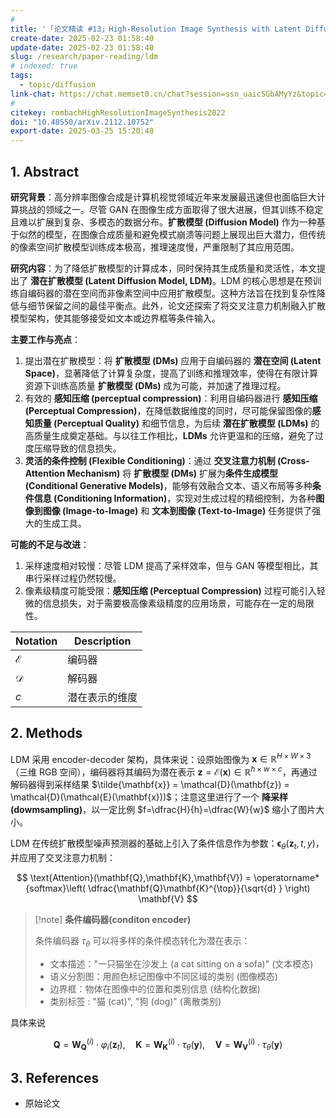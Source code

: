 ```yaml
---
# 
title: '「论文精读 #13」High-Resolution Image Synthesis with Latent Diffusion Models'
create-date: 2025-02-23 01:58:40
update-date: 2025-02-23 01:58:40
slug: /research/paper-reading/ldm
# indexed: true
tags:
  - topic/diffusion
link-chat: https://chat.memset0.cn/chat?session=ssn_uaicSGbAMyYz&topic=tpc_pKVd6UxgZRBx
# 
citekey: rombachHighResolutionImageSynthesis2022
doi: "10.48550/arXiv.2112.10752" 
export-date: 2025-03-25 15:20:48
---
```




<!-- end-private-notes -->

## 1. Abstract

**研究背景**：高分辨率图像合成是计算机视觉领域近年来发展最迅速但也面临巨大计算挑战的领域之一。尽管 GAN 在图像生成方面取得了很大进展，但其训练不稳定且难以扩展到复杂、多模态的数据分布。**扩散模型 (Diffusion Model)** 作为一种基于似然的模型，在图像合成质量和避免模式崩溃等问题上展现出巨大潜力，但传统的像素空间扩散模型训练成本极高，推理速度慢，严重限制了其应用范围。

**研究内容**：为了降低扩散模型的计算成本，同时保持其生成质量和灵活性，本文提出了 **潜在扩散模型 (Latent Diffusion Model, LDM)**。LDM 的核心思想是在预训练自编码器的潜在空间而非像素空间中应用扩散模型。这种方法旨在找到复杂性降低与细节保留之间的最佳平衡点。此外，论文还探索了将交叉注意力机制融入扩散模型架构，使其能够接受如文本或边界框等条件输入。

**主要工作与亮点**：

1. 提出潜在扩散模型：将 **扩散模型 (DMs)** 应用于自编码器的 **潜在空间 (Latent Space)**，显著降低了计算复杂度，提高了训练和推理效率，使得在有限计算资源下训练高质量 **扩散模型 (DMs)** 成为可能，并加速了推理过程。
2. 有效的 **感知压缩 (perceptual compression)**：利用自编码器进行 **感知压缩 (Perceptual Compression)**，在降低数据维度的同时，尽可能保留图像的**感知质量 (Perceptual Quality)** 和细节信息，为后续 **潜在扩散模型 (LDMs)** 的高质量生成奠定基础。与以往工作相比，**LDMs** 允许更温和的压缩，避免了过度压缩导致的信息损失。
3. **灵活的条件控制 (Flexible Conditioning)**：通过 **交叉注意力机制 (Cross-Attention Mechanism)** 将 **扩散模型 (DMs)** 扩展为**条件生成模型 (Conditional Generative Models)**，能够有效融合文本、语义布局等多种**条件信息 (Conditioning Information)**，实现对生成过程的精细控制，为各种**图像到图像 (Image-to-Image)** 和 **文本到图像 (Text-to-Image)** 任务提供了强大的生成工具。

**可能的不足与改进**：

1. 采样速度相对较慢：尽管 LDM 提高了采样效率，但与 GAN 等模型相比，其串行采样过程仍然较慢。
2. 像素级精度可能受限：**感知压缩 (Perceptual Compression)** 过程可能引入轻微的信息损失，对于需要极高像素级精度的应用场景，可能存在一定的局限性。

| Notation      | Description    |
| ------------- | -------------- |
| $\mathcal{E}$ | 编码器         |
| $\mathcal{D}$ | 解码器         |
| $c$           | 潜在表示的维度 |

## 2. Methods

LDM 采用 encoder-decoder 架构，具体来说：设原始图像为 $\mathbf{x} \in \mathbb{R}^{H \times W \times 3}$（三维 RGB 空间），编码器将其编码为潜在表示 $\mathbf{z} = \mathcal{E}(\mathbf{x}) \in \mathbb{R}^{h \times w \times c}$，再通过解码器得到采样结果 $\tilde{\mathbf{x}} = \mathcal{D}(\mathbf{z}) = \mathcal{D}(\mathcal{E}(\mathbf{x}))$；注意这里进行了一个 **降采样(dowmsampling)**，以一定比例 $f=\dfrac{H}{h}=\dfrac{W}{w}$ 缩小了图片大小。

LDM 在传统扩散模型噪声预测器的基础上引入了条件信息作为参数：$\boldsymbol{\epsilon}_{\theta}(\mathbf{z}_{t}, t,y)$，并应用了交叉注意力机制：

$$
\text{Attention}(\mathbf{Q},\mathbf{K},\mathbf{V}) = \operatorname*{softmax}\left( \dfrac{\mathbf{Q}\mathbf{K}^{\top}}{\sqrt{d} } \right)  \mathbf{V}
$$

> [!note] **条件编码器(conditon encoder)**
>
> 条件编码器 $\tau_{\theta}$ 可以将多样的条件模态转化为潜在表示：
>
> -   文本描述："一只猫坐在沙发上 (a cat sitting on a sofa)" (文本模态)
> -   语义分割图：用颜色标记图像中不同区域的类别 (图像模态)
> -   边界框：物体在图像中的位置和类别信息 (结构化数据)
> -   类别标签 : "猫 (cat)", "狗 (dog)" (离散类别)

具体来说

$$
\mathbf{Q} = {\mathbf{W}}_{\mathbf{Q}}^{\left( i\right) } \cdot  {\varphi }_{i}\left( \mathbf{z}_{t}\right) ,\quad\mathbf{K} = {\mathbf{W}}_{\mathbf{K}}^{\left( i\right) } \cdot  {\tau }_{\theta }\left( \mathbf{y}\right) ,\quad\mathbf{V} = {\mathbf{W}}_{\mathbf{V}}^{\left( i\right) } \cdot  {\tau }_{\theta }\left( \mathbf{y}\right)
$$

## 3. References

- 原始论文






